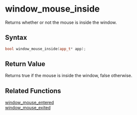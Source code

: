 
# window_mouse_inside

Returns whether or not the mouse is inside the window.

## Syntax

```cpp
bool window_mouse_inside(app_t* app);
```

## Return Value

Returns true if the mouse is inside the window, false otherwise.

## Related Functions

[window_mouse_entered](https://github.com/RandyGaul/cute_framework/blob/master/docs/window/window_mouse_entered.md)  
[window_mouse_exited](https://github.com/RandyGaul/cute_framework/blob/master/docs/window/window_mouse_exited.md)  
